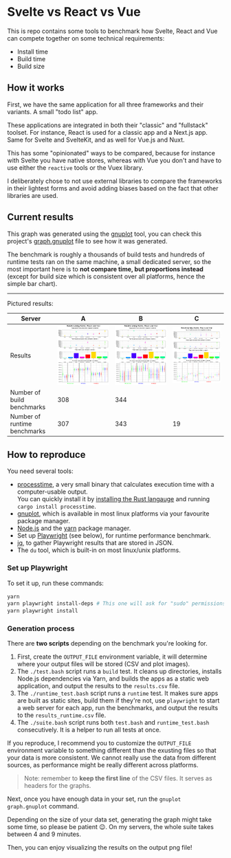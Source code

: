 Svelte vs React vs Vue
======================

This is repo contains some tools to benchmark how Svelte, React and Vue can compete together on some technical requirements:

* Install time
* Build time
* Build size

## How it works

First, we have the same application for all three frameworks and their variants. A small "todo list" app.

These applications are integrated in both their "classic" and "fullstack" toolset. For instance, React is used for a classic app and a Next.js app. Same for Svelte and SvelteKit, and as well for Vue.js and Nuxt.

This has some "opinionated" ways to be compared, because for instance with Svelte you have native stores, whereas with Vue you don't and have to use either the `reactive` tools or the Vuex library.

I deliberately chose to not use external libraries to compare the frameworks in their lightest forms and avoid adding biases based on the fact that other libraries are used.

## Current results

This graph was generated using the [gnuplot](http://www.gnuplot.info/) tool, you can check this project's [graph.gnuplot](./graph.gnuplot) file to see how it was generated.

The benchmark is roughly a thousands of build tests and hundreds of runtime tests ran on the same machine, a small dedicated server, so the most important here is to **not compare time, but proportions instead** (except for build size which is consistent over all platforms, hence the simple bar chart).

---

Pictured results:

| Server                       | A                      | B                     | C                       |
|------------------------------|------------------------|-----------------------|-------------------------|
| Results                      | ![](./output/dedi.png) | ![](./output/vps.png) | ![](./output/local.png) |
| Number of build benchmarks   | 308 | 344 | | 242 |
| Number of runtime benchmarks | 307 | 343 | 19 |

## How to reproduce

You need several tools:

* [processtime](https://crates.io/crates/processtime), a very small binary that calculates execution time with a computer-usable output.<br>You can quickly install it by [installing the Rust langauge](https://www.rust-lang.org/fr) and running `cargo install processtime`.
* [gnuplot](http://www.gnuplot.info/), which is available in most linux platforms via your favourite package manager.
* [Node.js](http://nodejs.org/) and the [yarn](https://yarnpkg.com/) package manager.
* Set up [Playwright](https://playwright.dev/) (see below), for runtime performance benchmark.
* [jq](https://stedolan.github.io/jq/), to gather Playwright results that are stored in JSON.
* The `du` tool, which is built-in on most linux/unix platforms.

### Set up Playwright

To set it up, run these commands:

```bash
yarn
yarn playwright install-deps # This one will ask for "sudo" permissions
yarn playwright install
```

### Generation process

There are **two scripts** depending on the benchmark you're looking for.

1. First, create the `OUTPUT_FILE` environment variable, it will determine where your output files will be stored (CSV and plot images).
2. The `./test.bash` script runs a `build` test. It cleans up directories, installs Node.js dependencies via Yarn, and builds the apps as a static web application, and output the results to the `results.csv` file.
3. The `./runtime_test.bash` script runs a `runtime` test. It makes sure apps are built as static sites, build them if they're not, use `playwright` to start a web server for each app, run the benchmarks, and output the results to the `results_runtime.csv` file. 
4. The `./suite.bash` script runs both `test.bash` and `runtime_test.bash` consecutively. It is a helper to run all tests at once. 

If you reproduce, I recommend you to customize the `OUTPUT_FILE` environment variable to something different than the exusting files so that your data is more consistent. We cannot really use the data from different sources, as performance might be really different across platforms.

> Note: remember to **keep the first line** of the CSV files. It serves as headers for the graphs.

Next, once you have enough data in your set, run the `gnuplot graph.gnuplot` command.

Depending on the size of your data set, generating the graph might take some time, so please be patient 😉. On my servers, the whole suite takes between 4 and 9 minutes.

Then, you can enjoy visualizing the results on the output png file!
